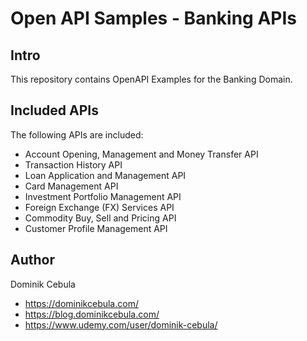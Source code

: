 # Open API Samples - Banking APIs

## Intro

This repository contains OpenAPI Examples for the Banking Domain.

## Included APIs

The following APIs are included:

- Account Opening, Management and Money Transfer API
- Transaction History API
- Loan Application and Management API
- Card Management API
- Investment Portfolio Management API
- Foreign Exchange (FX) Services API
- Commodity Buy, Sell and Pricing API
- Customer Profile Management API

## Author

Dominik Cebula

* https://dominikcebula.com/
* https://blog.dominikcebula.com/
* https://www.udemy.com/user/dominik-cebula/
